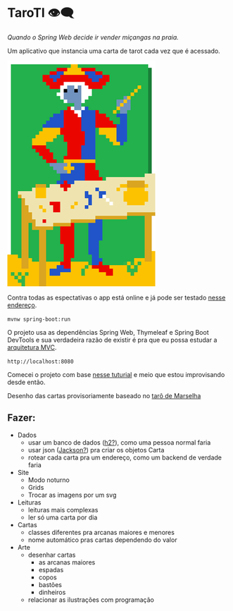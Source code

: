 # TaroTI 👁‍🗨

*Quando o Spring Web decide ir vender miçangas na praia.*

Um aplicativo que instancia uma carta de tarot cada vez que é acessado.

![mago](/src/main/resources/static/img/maior/01.png)

Contra todas as espectativas o app está online e já pode ser testado [nesse endereço](https://taroti.herokuapp.com).

`mvnw spring-boot:run`

O projeto usa as dependências Spring Web, Thymeleaf e Spring Boot DevTools e sua verdadeira razão de existir é pra que eu possa estudar a [arquitetura MVC](https://pt.wikipedia.org/wiki/MVC).

`http://localhost:8080`

Comecei o projeto com base [nesse tuturial](https://spring.io/guides/gs/serving-web-content) e meio que estou improvisando desde então.

Desenho das cartas provisoriamente baseado no [tarô de Marselha](https://pt.wikipedia.org/wiki/Tar%C3%B4_de_Marselha)

## Fazer:
- Dados
    - usar um banco de dados ([h2?](https://www.baeldung.com/spring-boot-h2-database)), como uma pessoa normal faria
    - usar json ([Jackson?](https://www.baeldung.com/jackson-object-mapper-tutorial)) pra criar os objetos Carta
    - rotear cada carta pra um endereço, como um backend de verdade faria
- Site
    - Modo noturno
    - Grids
    - Trocar as imagens por um svg
- Leituras
    - leituras mais complexas
    - ler só uma carta por dia
- Cartas
    - classes diferentes pra arcanas maiores e menores
    - nome automático pras cartas dependendo do valor
- Arte
    - desenhar cartas
        - as arcanas maiores
        - espadas
        - copos
        - bastões
        - dinheiros
    - relacionar as ilustrações com programação
